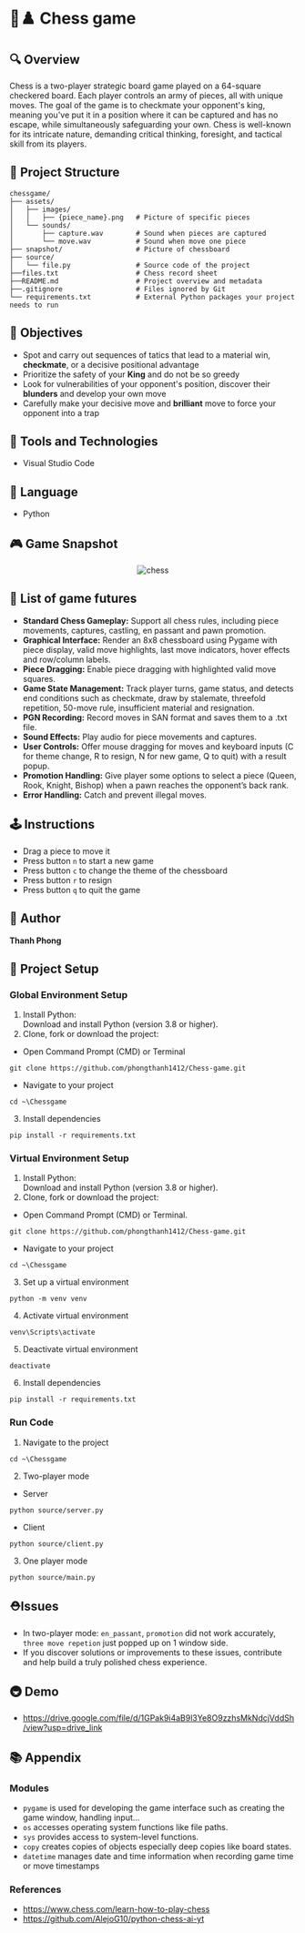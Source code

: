 # 👑♟️ Chess game

## 🔍 Overview

Chess is a two-player strategic board game played on a 64-square checkered board. Each player controls an army of pieces, all with unique moves. The goal of the game is to checkmate your opponent's king, meaning you've put it in a position where it can be captured and has no escape, while simultaneously safeguarding your own. Chess is well-known for its intricate nature, demanding critical thinking, foresight, and tactical skill from its players.


## 📁 Project Structure

```text
chessgame/
├── assets/
│   ├── images/
│   │   ├── {piece_name}.png   # Picture of specific pieces
│   └── sounds/
│       ├── capture.wav        # Sound when pieces are captured
│       └── move.wav           # Sound when move one piece
├── snapshot/                  # Picture of chessboard
├── source/
│   └── file.py                # Source code of the project
├──files.txt                   # Chess record sheet
├──README.md                   # Project overview and metadata
├──.gitignore                  # Files ignored by Git
└── requirements.txt           # External Python packages your project needs to run
```

## 📌 Objectives

- Spot and carry out sequences of tatics that lead to a material win, **checkmate**, or a decisive positional advantage
- Prioritize the safety of your **King** and do not be so greedy
- Look for vulnerabilities of your opponent's position, discover their **blunders** and develop your own move
- Carefully make your decisive move and **brilliant** move to force your opponent into a trap  


## 🧰 Tools and Technologies

- Visual Studio Code

## 📕 Language
- Python 
  

## 🎮 Game Snapshot

 <div align="center">
   <img src="snapshot/chess.png" alt="chess">
 </div>

## 📄 List of game futures
- **Standard Chess Gameplay:** Support all chess rules, including piece movements, captures, castling, en passant and pawn promotion.
- **Graphical Interface:** Render an 8x8 chessboard using Pygame with piece display, valid move highlights, last move indicators, hover effects and row/column labels.
- **Piece Dragging:** Enable piece dragging with highlighted valid move squares.
- **Game State Management:** Track player turns, game status, and detects end conditions such as checkmate, draw by stalemate, threefold repetition, 50-move rule, insufficient material and resignation.
- **PGN Recording:** Record moves in SAN format and saves them to a .txt file.
- **Sound Effects:** Play audio for piece movements and captures.
- **User Controls:** Offer mouse dragging for moves and keyboard inputs (C for theme change, R to resign, N for new game, Q to quit) with a result popup.
- **Promotion Handling:** Give player some options to select a piece (Queen, Rook, Knight, Bishop) when a pawn reaches the opponent’s back rank.
- **Error Handling:** Catch and prevent illegal moves.
## 🕹️ Instructions
- Drag a piece to move it
- Press button `n` to start a new game
- Press button `c` to change the theme of the chessboard
- Press button `r` to resign
- Press button `q` to quit the game

## 👥 Author

  **Thanh Phong**

## 🤖 Project Setup
### Global Environment Setup
1. Install Python: <br>
Download and install Python (version 3.8 or higher).
2. Clone, fork or download the project:
- Open Command Prompt (CMD) or Terminal
```
git clone https://github.com/phongthanh1412/Chess-game.git
```
- Navigate to your project
```
cd ~\Chessgame
```
3. Install dependencies
```
pip install -r requirements.txt
```
### Virtual Environment Setup
1. Install Python: <br>
Download and install Python (version 3.8 or higher).
2. Clone, fork or download the project: <br>
- Open Command Prompt (CMD) or Terminal.
```
git clone https://github.com/phongthanh1412/Chess-game.git
```
- Navigate to your project
```
cd ~\Chessgame
```
3. Set up a virtual environment
```
python -m venv venv
```
4. Activate virtual environment
```
venv\Scripts\activate
```
5. Deactivate virtual environment
```
deactivate
```
6. Install dependencies
```
pip install -r requirements.txt
```
### Run Code
1. Navigate to the project 
```
cd ~\Chessgame
```
2. Two-player mode <br>
- Server <br>
```
python source/server.py
```
- Client
```
python source/client.py
```
3. One player mode
```
python source/main.py
```
## ⛑️Issues
- In two-player mode: `en_passant`, `promotion` did not work accurately, `three move repetion` just popped up on 1 window side.
- If you discover solutions or improvements to these issues, contribute and help build a truly polished chess experience.
## 🚇 Demo
- https://drive.google.com/file/d/1GPak9i4aB9l3Ye8O9zzhsMkNdcjVddSh/view?usp=drive_link
## 📚 Appendix 
### Modules
- `pygame` is used for developing the game interface such as creating the game window, handling input...
- `os` accesses operating system functions like file paths.
- `sys` provides access to system-level functions.
- `copy` creates copies of objects especially deep copies like board states.
- `datetime` manages date and time information when recording game time or move timestamps
### References
- https://www.chess.com/learn-how-to-play-chess
- https://github.com/AlejoG10/python-chess-ai-yt
